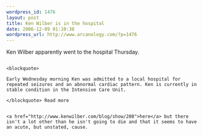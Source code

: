 ```yaml
--- 
wordpress_id: 1476
layout: post
title: Ken Wilber is in the hospital
date: 2006-12-09 01:10:38
wordpress_url: http://www.arcanology.com/?p=1476
---
```

Ken Wilber apparently went to the hospital Thursday. 
                                                                                                                                                                                                                                                                                                                                                                                                                                                                                                                                                                                                                                                                                                                                                                                                                                          
                                                                                                                                                                                                                                                                                                                                                                                                                                                                                                                                                                                                                                                                                                                                                                                                                                          <blockquote>
                                                                                                                                                                                                                                                                                                                                                                                                                                                                                                                                                                                                                                                                                                                                                                                                                                            Early Wednesday morning Ken was admitted to a local hospital for repeated seizures and an abnormal cardiac pattern. Ken is currently in stable condition in the Intensive Care Unit.
                                                                                                                                                                                                                                                                                                                                                                                                                                                                                                                                                                                                                                                                                                                                                                                                                                          </blockquote> Read more 
                                                                                                                                                                                                                                                                                                                                                                                                                                                                                                                                                                                                                                                                                                                                                                                                                                          
                                                                                                                                                                                                                                                                                                                                                                                                                                                                                                                                                                                                                                                                                                                                                                                                                                          <a href="http://www.kenwilber.com/blog/show/208">here</a> but there isn't a lot other than he isn't going to die and that it seems to have an acute, but unstated, cause.